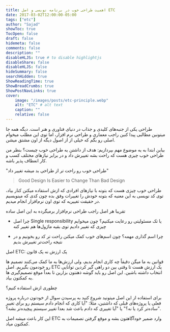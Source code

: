 ```yaml
---
title: اهمیت طراحی خوب در برنامه نویسی و اصل ETC
date: 2017-03-02T12:00:00-05:00
tags: ["etc"]
author: "Sajad"
showToc: true
TocOpen: false
draft: false
hidemeta: false
comments: false
description: ""
disableHLJS: true # to disable highlightjs
disableShare: false
disableHLJS: false
hideSummary: false
searchHidden: true
ShowReadingTime: true
ShowBreadCrumbs: true
ShowPostNavLinks: true
cover:
    image: "/images/posts/etc-principle.webp"
    alt: "ETC" # alt text
    caption: ""
    relative: false
---  
```


طراحی یکی از جنبه‌های کلیدی و جذاب در دنیای فناوری و هنر است. دیگه همه جا میتونین مطالبی پیدا کنین راجب معماری و طراحی نرم افزار، اما توی این مطلب میخوام اصلی رو بگم که خیلی از از اصول دیگه از اون مشتق میشن.

بیاین ابتدا به یه موضوع مهم بپردازیم: هدف از داشتن یه طراحی خوب چیست؟ بنظر من طراحی خوب چیزی هست که راحت بشه تغییرش داد و در برابر نیاز‌های مختلف کسب و کار انعطاف پذیر باشه.

"طراحی خوب رو راحت تر از طراحی بد میشه تغییر داد"

> Good Design Is Easier to Change Than Bad Design

طراحی خوب چیزی هست که بتونه با نیازهای افرادی که ازش استفاده میکنن کنار بیاد، توی کد نویسی به این معنیه که بتونه خودش را تغییرات وفق بده چون کدی که مینویسیم در حقیقت تغییریه که توی اون نرم‌افزار انجام میدیم.

تقریبا هر اصل راجب طراحی نرم‌افزار برمیگرده به این اصل ساده

- چرا اصل Single responsibility یا تک مسئولیتی رو رعایت میکنیم؟ چون میخوایم چیزی که تغییر دادیم توی بقیه ماژول‌ها هم تغییر کنه
    
- چرا اسم گذاری مهمه؟ چون اسم‌های خوب کمک میکنن راحت تر کد رو بخونیم و در نتیجه راحت‌تر تغییرش بدیم
    

اصل ETC: یک ارزش نه یک قانون

قوانین به ما میگن دقیقاً چه کاری انجام بدیم، ولی ارزش‌ها به ما کمک می‌کنند تصمیم ها رو خودمون بگیریم. اصل ETC یک ارزش هست تا وقتی بین دو راهی گیر کردین توانایی انتخاب داشته باشین. این اصل رو باید گوشه ذهنتون بزارین تا بعداً موقع تصمیم‌گیری ها به کمکتون بیاد.

چطوری ازش استفاده کنیم؟

برای استفاده از این اصل میتونید شروع کنید به پرسیدن سوال از خودتون درباره پروژه فعلی یا پروژه‌های قبلی که داشتین، مثلا: "آیا کاری که انجام دادم سیستم رو برای تغییر ساده‌تر کرد یا نه؟" یا "آیا تغییری که دادم باعث شد بعدا تغییر سیستم پیچیده‌تر بشه؟".

این کار باعث میشه اصل ETC وارد ضمیر خود‌آگاهتون بشه و موقع گرفتن تصمیمات به کمکتون میاد.